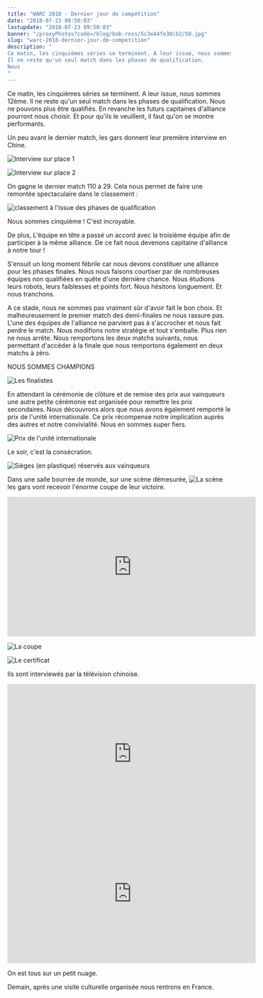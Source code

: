 ```yaml
---
title: "WARC 2018 - Dernier jour de compétition"
date: "2018-07-23 09:50:03"
lastupdate: "2018-07-23 09:50:03"
banner: "/proxyPhotos?code=/blog/bob-ross/5c3e44fe30cb2/50.jpg"
slug: "warc-2018-dernier-jour-de-competition"
description: " 
Ce matin, les cinquièmes séries se terminent. A leur issue, nous sommes 12ème.
Il ne reste qu'un seul match dans les phases de qualification.
Nous 
"
---
```

Ce matin, les cinquièmes séries se terminent. A leur issue, nous sommes 12ème.
Il ne reste qu'un seul match dans les phases de qualification.
Nous ne pouvons plus être qualifiés.
En revanche les futurs capitaines d'alliance pourront nous choisir. Et pour qu'ils le veuillent, il faut qu'on se montre performants.

Un peu avant le dernier match, les gars donnent leur première interview en Chine.

![Interview sur place 1](/proxyPhotos?code=/blog/bob-ross/5c3e450085384/50.jpg "Interview sur place 1")

![Interview sur place 2](/proxyPhotos?code=/blog/bob-ross/5c3e450725bde/50.jpg "Interview sur place 2")

On gagne le dernier match 110 à 29. Cela nous permet de faire une remontée spectaculaire dans le classement :

![classement à l'issue des phases de qualification](/proxyPhotos?code=/blog/bob-ross/5c3e450990572/50.jpg "classement à l'issue des phases de qualification")

Nous sommes cinquième ! C'est incroyable.

De plus, L'équipe en tête a passé un accord avec la troisième équipe afin de participer à la même alliance. De ce fait nous devenons capitaine d'alliance à notre tour !

S'ensuit un long moment fébrile car nous devons constituer une alliance pour les phases finales.
Nous nous faisons courtiser par de nombreuses équipes non qualifiées en quête d'une dernière chance. Nous étudions leurs robots, leurs faiblesses et points fort. Nous hésitons longuement. Et nous tranchons.

A ce stade, nous ne sommes pas vraiment sûr d'avoir fait le bon choix.
Et malheureusement le premier match des demi-finales ne nous rassure pas. L'une des équipes de l'alliance ne parvient pas à s'accrocher et nous fait perdre le match.
Nous modifions notre stratégie et tout s'emballe. Plus rien ne nous arrête.
Nous remportons les deux matchs suivants, nous permettant d'accéder à la finale que nous remportons également en deux matchs à zéro.

NOUS SOMMES CHAMPIONS

![Les finalistes](/proxyPhotos?code=/blog/bob-ross/5c3e450d8d264/50.jpg "Les finalistes")

En attendant la cérémonie de clôture et de remise des prix aux vainqueurs une autre petite cérémonie est organisée pour remettre les prix secondaires. Nous découvrons alors que nous avons également remporté le prix de l'unité internationale. Ce prix récompense notre implication auprès des autres et notre convivialité. Nous en sommes super fiers.

![Prix de l'unité internationale](/proxyPhotos?code=/blog/bob-ross/5c3e450fe51b5/50.jpg "Prix de l'unité internationale")

Le soir, c'est la consécration.

![Sièges (en plastique) réservés aux vainqueurs](/proxyPhotos?code=/blog/bob-ross/5c3e451510df6/50.jpg "Sièges (en plastique) réservés aux vainqueurs")

Dans une salle bourrée de monde, sur une scène démesurée,
![La scène](/proxyPhotos?code=/blog/bob-ross/5c3e451aba3d2/50.jpg "La scène")
 les gars vont recevoir l'énorme coupe de leur victoire.

<iframe width="560" height="315" src="https://www.youtube-nocookie.com/embed/hsAoZWPeOFs" frameborder="0" allow="accelerometer; autoplay; encrypted-media; gyroscope; picture-in-picture" allowfullscreen></iframe>

![La coupe](/proxyPhotos?code=/blog/bob-ross/5c3e452086796/50.jpg "La coupe")

![Le certificat](/proxyPhotos?code=/blog/bob-ross/5c3e4523bb423/50.jpg "Le certificat")

 Ils sont interviewés par la télévision chinoise.
<iframe width="560" height="315" src="https://www.youtube-nocookie.com/embed/LpQCpUhe0dw" frameborder="0" allow="accelerometer; autoplay; encrypted-media; gyroscope; picture-in-picture" allowfullscreen></iframe>

<iframe width="560" height="315" src="https://www.youtube-nocookie.com/embed/v7so4c_uJd4" frameborder="0" allow="accelerometer; autoplay; encrypted-media; gyroscope; picture-in-picture" allowfullscreen></iframe>


On est tous sur un petit nuage.

Demain, après une visite culturelle organisée nous rentrons en France.




    